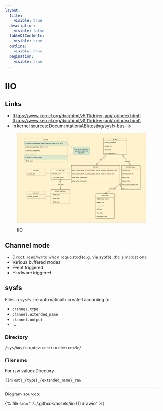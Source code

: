 ```yaml
---
layout:
  title:
    visible: true
  description:
    visible: false
  tableOfContents:
    visible: true
  outline:
    visible: true
  pagination:
    visible: true
---
```


# IIO

## Links

* [https://www.kernel.org/doc/html/v5.11/driver-api/iio/index.html](https://www.kernel.org/doc/html/v5.11/driver-api/iio/index.html)
* In kernel sources: Documentation/ABI/testing/sysfs-bus-iio

<figure><img src="../../.gitbook/assets/iio.drawio (2).png" alt=""><figcaption><p>IIO</p></figcaption></figure>

## Channel mode

* Direct: read/write when requested (e.g. via sysfs), the simplest one
* Various buffered modes
* Event triggered
* Hardware triggered

## sysfs

Files in `sysfs`  are automatically created according to:

* `channel.type`
* `channel.extended_name`
* `channel.output`
* ...

### Directory

`/sys/bus/iio/devices/iio:device<N>/`

### Filename

For raw values:Directory

`{in|out}_{type}_{extended_name}_raw`



***

Diagram sources:

{% file src="../../.gitbook/assets/iio (1).drawio" %}
